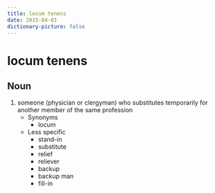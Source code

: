 ```yaml
---
title: locum tenens
date: 2015-04-01
dictionary-picture: false
---
```


# locum tenens


## Noun

1. someone (physician or clergyman) who substitutes temporarily for another member of the same profession
	- Synonyms
		- locum
	- Less specific
		- stand-in
		- substitute
		- relief
		- reliever
		- backup
		- backup man
		- fill-in
